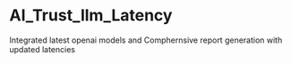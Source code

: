 # AI_Trust_llm_Latency
Integrated latest openai models and  Comphernsive report generation with updated latencies 
